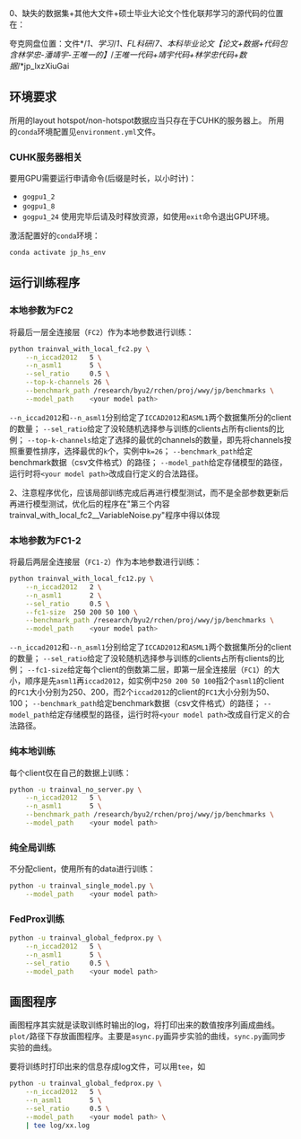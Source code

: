 0、缺失的数据集+其他大文件+硕士毕业大论文个性化联邦学习的源代码的位置在：

夸克网盘位置：文件*/*1、学习*/*1、FL科研*/*7、本科毕业论文【论文+数据+代码包含林学忠-潘靖宇-王唯一的】*/*王唯一代码+靖宇代码+林学忠代码+数据*/*jp_lxzXiuGai

## 环境要求

所用的layout hotspot/non-hotspot数据应当只存在于CUHK的服务器上。
所用的`conda`环境配置见`environment.yml`文件。

### CUHK服务器相关

要用GPU需要运行申请命令(后缀是时长，以小时计)：
- `gogpu1_2`
- `gogpu1_8`
- `gogpu1_24`
使用完毕后请及时释放资源，如使用`exit`命令退出GPU环境。

激活配置好的`conda`环境：
```bash
conda activate jp_hs_env
```

## 运行训练程序

### 本地参数为FC2

将最后一层全连接层（`FC2`）作为本地参数进行训练：
```bash
python trainval_with_local_fc2.py \
    --n_iccad2012   5 \
    --n_asml1       5 \
    --sel_ratio     0.5 \
    --top-k-channels 26 \
    --benchmark_path /research/byu2/rchen/proj/wwy/jp/benchmarks \
    --model_path    <your model path>
```
`--n_iccad2012`和`--n_asml1`分别给定了`ICCAD2012`和`ASML1`两个数据集所分的client的数量；
`--sel_ratio`给定了没轮随机选择参与训练的clients占所有clients的比例；
`--top-k-channels`给定了选择的最优的channels的数量，即先将channels按照重要性排序，选择最优的`k`个，实例中`k=26`；
`--benchmark_path`给定benchmark数据（csv文件格式）的路径；
`--model_path`给定存储模型的路径，运行时将`<your model path>`改成自行定义的合法路径。

2、注意程序优化，应该局部训练完成后再进行模型测试，而不是全部参数更新后再进行模型测试，优化后的程序在"第三个内容trainval_with_local_fc2__VariableNoise.py"程序中得以体现





### 本地参数为FC1-2

将最后两层全连接层（`FC1-2`）作为本地参数进行训练：
```bash
python trainval_with_local_fc12.py \
    --n_iccad2012   2 \
    --n_asml1       2 \
    --sel_ratio     0.5 \
    --fc1-size  250 200 50 100 \
    --benchmark_path /research/byu2/rchen/proj/wwy/jp/benchmarks \
    --model_path    <your model path>
```
`--n_iccad2012`和`--n_asml1`分别给定了`ICCAD2012`和`ASML1`两个数据集所分的client的数量；
`--sel_ratio`给定了没轮随机选择参与训练的clients占所有clients的比例；
`--fc1-size`给定每个client的倒数第二层，即第一层全连接层（`FC1`）的大小，顺序是先`asml1`再`iccad2012`，如实例中`250 200 50 100`指2个`asml1`的client的`FC1`大小分别为250、200，而2个`iccad2012`的client的`FC1`大小分别为50、100；
`--benchmark_path`给定benchmark数据（csv文件格式）的路径；
`--model_path`给定存储模型的路径，运行时将`<your model path>`改成自行定义的合法路径。

### 纯本地训练

每个client仅在自己的数据上训练：
```bash
python -u trainval_no_server.py \
    --n_iccad2012   5 \
    --n_asml1       5 \
    --benchmark_path /research/byu2/rchen/proj/wwy/jp/benchmarks \
    --model_path    <your model path>
```

### 纯全局训练

不分配client，使用所有的data进行训练：
```bash
python -u trainval_single_model.py \
    --model_path    <your model path>
```

### FedProx训练

```bash
python -u trainval_global_fedprox.py \
    --n_iccad2012   5 \
    --n_asml1       5 \
    --sel_ratio     0.5 \
    --model_path    <your model path>
```

## 画图程序

画图程序其实就是读取训练时输出的log，将打印出来的数值按序列画成曲线。
`plot/`路径下存放画图程序。主要是`async.py`画异步实验的曲线，`sync.py`画同步实验的曲线。

要将训练时打印出来的信息存成log文件，可以用`tee`，如
```bash
python -u trainval_global_fedprox.py \
    --n_iccad2012   5 \
    --n_asml1       5 \
    --sel_ratio     0.5 \
    --model_path    <your model path> \
    | tee log/xx.log
```

